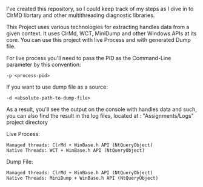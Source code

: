 I've created this repository, so I could keep track of my steps as I dive in to ClrMD librtary and other multithreading diagnostic libraries.
 
This Project uses various technologies for extracting handles data from a given context.
It uses ClrMd, WCT, MiniDump and other Windows APIs at its core.
You can use this project with live Process and with generated Dump file.

For live process you'll need to pass the PID as the Command-Line parameter by this convention:
	
	-p <process-pid>

If you want to use dump file as a source:
	
	-d <absolute-path-to-dump-file>
	
As a result, you'll see the output on the console with handles data and such, you can also find the result in the log files, located at : "Assignments/Logs" project directory


Live Process:

	Managed threads: ClrMd + WinBase.h API (NtQueryObject)
	Native Threads: WCT + WinBase.h API (NtQueryObject)

Dump File:

	Managed threads: ClrMd + WinBase.h API (NtQueryObject)
	Native Threads: MiniDump + WinBase.h API (NtQueryObject) 
